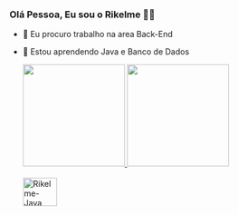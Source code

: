 ### Olá Pessoa, Eu sou o Rikelme 👋🏻

- 🔭 Eu procuro trabalho na area Back-End
- 🌱 Estou aprendendo Java e Banco de Dados
  <div>
  <a href = 'https://github.com/Rikele1333' >
  <img height = "180cm" src="https://github-readme-stats.vercel.app/api?username=Rikelme1333&show_icons=true&count_private=true&theme=bear" /> 
  <img height = "180cm" src="https://github-readme-stats.vercel.app/api/top-langs/?username=Rikelme1333&layout=compact&langs_count=16&theme=bear" />
  </div>
  <div style="display: inline_block"><br>  
  <img align="center" alt="Rikelme-Java" height="50" width="60"  src="https://cdn.jsdelivr.net/gh/devicons/devicon@latest/icons/java/java-original-wordmark.svg" />
          





  </div>
